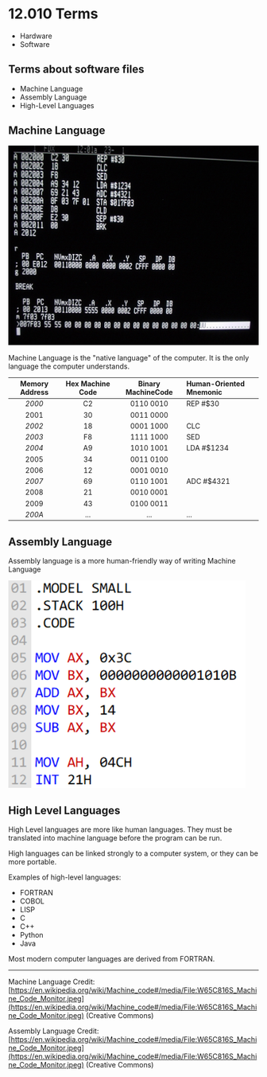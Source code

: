 # 12.010 Terms

* Hardware
* Software

## Terms about software files

* Machine Language
* Assembly Language
* High-Level Languages

## Machine Language

![Terminal Displaying Machine Language](images/MachineCode.jpeg)

Machine Language is the "native language" of the computer.  It is the only language the computer understands.  

Memory Address|Hex Machine Code|Binary MachineCode|Human-Oriented Mnemonic
:---:|:---:|:---:|:---
*2000*|C2|0110 0010|REP #$30
 2001 |30|0011 0000|
*2002*|18|0001 1000|CLC
*2003*|F8|1111 1000|SED
*2004*|A9|1010 1001|LDA #$1234
 2005 |34|0011 0100|
 2006 |12|0001 0010|
*2007*|69|0110 1001|ADC #$4321
 2008 |21|0010 0001|
 2009 |43|0100 0011|
*200A*|...|...|...

## Assembly Language

Assembly language is a more human-friendly way of writing Machine Language

![Assembly Language Code](images/assemblyLanguage.png)

## High Level Languages

High Level languages are more like human languages.  They must be translated into machine language before the program can be run.

High languages can be linked strongly to a computer system, or they can be more portable.

Examples of high-level languages:

* FORTRAN
* COBOL
* LISP
* C
* C++
* Python
* Java

Most modern computer languages are derived from FORTRAN.  

---
Machine Language Credit: [https://en.wikipedia.org/wiki/Machine_code#/media/File:W65C816S_Machine_Code_Monitor.jpeg](https://en.wikipedia.org/wiki/Machine_code#/media/File:W65C816S_Machine_Code_Monitor.jpeg) (Creative Commons)

Assembly Language Credit: [https://en.wikipedia.org/wiki/Machine_code#/media/File:W65C816S_Machine_Code_Monitor.jpeg](https://en.wikipedia.org/wiki/Machine_code#/media/File:W65C816S_Machine_Code_Monitor.jpeg) (Creative Commons) 